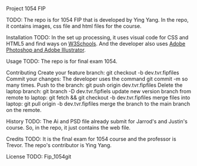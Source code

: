 Project 1054 FIP

TODO: The repo is for 1054 FIP that is developed by Ying Yang. In the repo, it contains images, css file and html files for the course.

Installation
TODO: In the set up processing, it uses visual code for CSS and HTML5 and find ways on [W3Schools](https://www.w3schools.com/). 
And the developer also uses [Adobe Photoshop and Adobe Illustrator](https://www.adobe.com/ca_fr/).

Usage
TODO: The repo is for final exam 1054.

Contributing
Create your feature branch: git checkout -b dev.tvr.fipfiles
Commit your changes: The developer uses the command git commit -m so many times. 
Push to the branch: git push origin dev.tvr.fipfiles
Delete the laptop branch: git branch -D dev.tvr.fipfiels
update new version branch from remote to laptop: git fetch && git checkout -b dev.tvr.fipfiles
merge files into laptop: git pull origin -b dev.tvr.fipfiles
merge the branch to the main branch on the remote.

History
TODO: The Ai and PSD file already submit for Jarrod's and Justin's course. So, in the repo, it just contains the web file.

Credits
TODO: It is the final exam for 1054 course and the professor is Trevor. The repo's contributor is Ying Yang.

License
TODO: Fip_1054git
